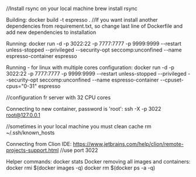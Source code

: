 //Install rsync on your local machine
brew install rsync

Building:
docker build -t espresso .
//If you want install another dependencies from requirement.txt, so change last line of Dockerfile and add new dependencies to installation


Running:
docker run -d -p 3022:22 -p 7777:7777 -p 9999:9999 --restart unless-stopped --privileged --security-opt seccomp:unconfined --name espresso-container espresso

Running - for linux with multiple cores configuration:
docker run -d -p 3022:22 -p 7777:7777 -p 9999:9999 --restart unless-stopped --privileged --security-opt seccomp:unconfined --name espresso-container --cpuset-cpus="0-31" espresso

//configuration fr server with 32 CPU cores

Connecting to new container, password is 'root':
ssh -X -p 3022 root@127.0.0.1

//sometimes in your local machine you must clean cache
rm ~/.ssh/known_hosts

Connecting from Clion IDE:
https://www.jetbrains.com/help/clion/remote-projects-support.html
//use port 3022



Helper commands:
docker stats
Docker removing all images and containers:
docker rmi $(docker images -q)
docker rm $(docker ps -a -q)
